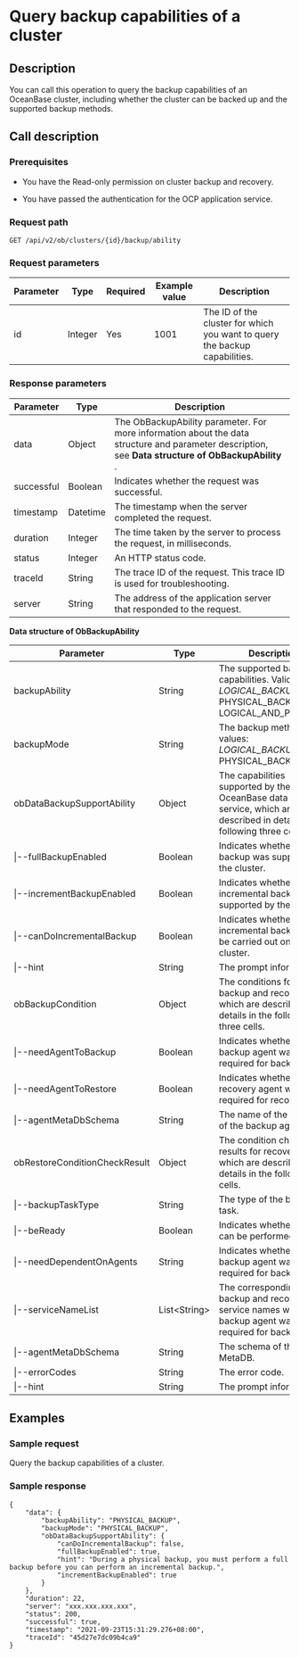Query backup capabilities of a cluster
===========================================================

Description
--------------------------------

You can call this operation to query the backup capabilities of an OceanBase cluster, including whether the cluster can be backed up and the supported backup methods.

Call description
-------------------------------------

### Prerequisites

* You have the Read-only permission on cluster backup and recovery.

* You have passed the authentication for the OCP application service.

### Request path

`GET /api/v2/ob/clusters/{id}/backup/ability`

### Request parameters

| Parameter |  Type   | Required | Example value |                                Description                                 |
|-----------|---------|----------|---------------|----------------------------------------------------------------------------|
| id        | Integer | Yes      | 1001          | The ID of the cluster for which you want to query the backup capabilities. |

### Response parameters

| Parameter  |   Type   |                                                                     Description                                                                     |
|------------|----------|-----------------------------------------------------------------------------------------------------------------------------------------------------|
| data       | Object   | The ObBackupAbility parameter. For more information about the data structure and parameter description, see **Data structure of ObBackupAbility** . |
| successful | Boolean  | Indicates whether the request was successful.                                                                                                       |
| timestamp  | Datetime | The timestamp when the server completed the request.                                                                                                |
| duration   | Integer  | The time taken by the server to process the request, in milliseconds.                                                                               |
| status     | Integer  | An HTTP status code.                                                                                                                                |
| traceId    | String   | The trace ID of the request. This trace ID is used for troubleshooting.                                                                             |
| server     | String   | The address of the application server that responded to the request.                                                                                |

**Data structure of ObBackupAbility**

|                  Parameter                  |      Type      |                                                                                                                      Description                                                                                                                      |
|---------------------------------------------|----------------|-------------------------------------------------------------------------------------------------------------------------------------------------------------------------------------------------------------------------------------------------------|
| backupAbility               | String         | The supported backup capabilities. Valid values: *LOGICAL_BACKUP* PHYSICAL_BACKUP   * LOGICAL_AND_PHYSICAL    |
| backupMode  | String         | The backup method. Valid values: *LOGICAL_BACKUP* PHYSICAL_BACKUP                                                                              |
| obDataBackupSupportAbility                  | Object         | The capabilities supported by the OceanBase data backup service, which are described in details in the following three cells.                                                                                                                         |
| \|--fullBackupEnabled                       | Boolean        | Indicates whether full backup was supported by the cluster.                                                                                                                                                                                           |
| \|--incrementBackupEnabled                  | Boolean        | Indicates whether incremental backup was supported by the cluster.                                                                                                                                                                                    |
| \|--canDoIncrementalBackup                  | Boolean        | Indicates whether incremental backup can be carried out on the cluster.                                                                                                                                                                               |
| \|--hint                                    | String         | The prompt information.                                                                                                                                                                                                                               |
| obBackupCondition                           | Object         | The conditions for backup and recovery, which are described in details in the following three cells.                                                                                                                                                  |
| \|--needAgentToBackup                       | Boolean        | Indicates whether the backup agent was required for backup.                                                                                                                                                                                           |
| \|--needAgentToRestore                      | Boolean        | Indicates whether the recovery agent was required for recovery.                                                                                                                                                                                       |
| \|--agentMetaDbSchema                       | String         | The name of the MetaDB of the backup agent.                                                                                                                                                                                                           |
| obRestoreConditionCheckResult               | Object         | The condition check results for recovery, which are described in details in the following cells.                                                                                                                                                      |
| \|--backupTaskType                          | String         | The type of the backup task.                                                                                                                                                                                                                          |
| \|--beReady                                 | Boolean        | Indicates whether backup can be performed.                                                                                                                                                                                                            |
| \|--needDependentOnAgents                   | String         | Indicates whether the backup agent was required for backup.                                                                                                                                                                                           |
| \|--serviceNameList                         | List\<String\> | The corresponding backup and recovery service names when the backup agent was required for backup.                                                                                                                                                    |
| \|--agentMetaDbSchema                       | String         | The schema of the MetaDB.                                                                                                                                                                                                                             |
| \|--errorCodes                              | String         | The error code.                                                                                                                                                                                                                                       |
| \|--hint                                    | String         | The prompt information.                                                                                                                                                                                                                               |

Examples
-----------------------------

### Sample request

Query the backup capabilities of a cluster.

### Sample response

```unknow
{
    "data": {
        "backupAbility": "PHYSICAL_BACKUP",
        "backupMode": "PHYSICAL_BACKUP",
        "obDataBackupSupportAbility": {
            "canDoIncrementalBackup": false,
            "fullBackupEnabled": true,
            "hint": "During a physical backup, you must perform a full backup before you can perform an incremental backup.",
            "incrementBackupEnabled": true
        }
    },
    "duration": 22,
    "server": "xxx.xxx.xxx.xxx",
    "status": 200,
    "successful": true,
    "timestamp": "2021-09-23T15:31:29.276+08:00",
    "traceId": "45d27e7dc09b4ca9"
}
```
